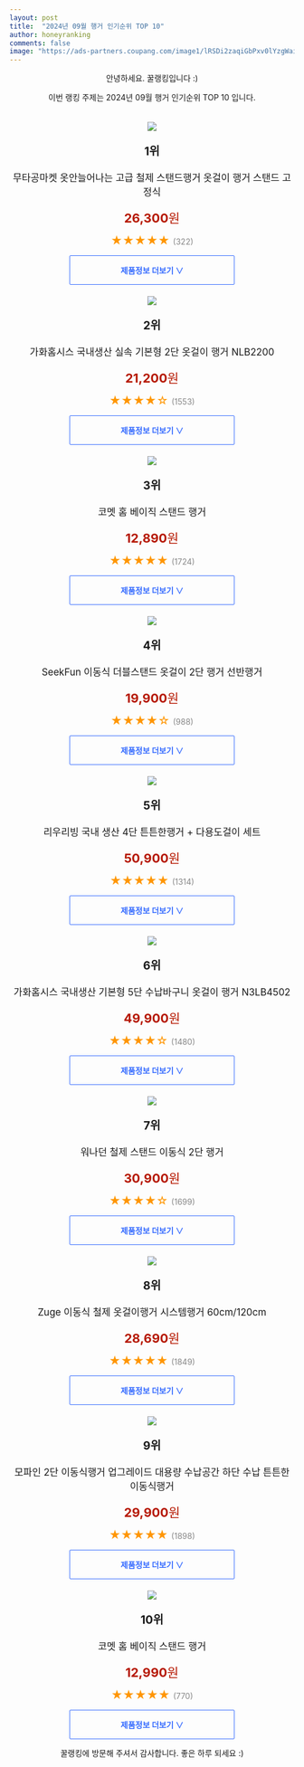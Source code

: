 ```yaml
---
layout: post
title:  "2024년 09월 행거 인기순위 TOP 10"
author: honeyranking
comments: false
image: "https://ads-partners.coupang.com/image1/lRSDi2zaqiGbPxv0lYzgWai15sGchf7UIqjCgCN9wvuGSbDIUUHmn9fU0_I_9gd_n9hd4hJbRQFMZb55GH8MEO45eFvfjs-JGJ65NRkwTtElw8fB0y97ixskjg8eAHwiz97mH92IjWXtkd8wRPdkiZyYJ1IKEyKgK3B_pd9sW_IMTLpaYFfol1CKGYBAXuOe6_sJl_fQFRjN7k6HYTI5Sf4yd3M75b3wtwO5H3r2Oo01KdXE2GRsjpYMotz3-DvcjC8E0fZg_CC753rhUbpcU-ORhl86T6zUPrMMyaIY6EwTKHN0KmwmByM="
---
```

<p style="text-align: center;">안녕하세요. 꿀랭킹입니다 :)</p>
<p style="text-align: center;">이번 랭킹 주제는 2024년 09월 행거 인기순위 TOP 10 입니다.</p><center><img src="https://ads-partners.coupang.com/image1/lRSDi2zaqiGbPxv0lYzgWai15sGchf7UIqjCgCN9wvuGSbDIUUHmn9fU0_I_9gd_n9hd4hJbRQFMZb55GH8MEO45eFvfjs-JGJ65NRkwTtElw8fB0y97ixskjg8eAHwiz97mH92IjWXtkd8wRPdkiZyYJ1IKEyKgK3B_pd9sW_IMTLpaYFfol1CKGYBAXuOe6_sJl_fQFRjN7k6HYTI5Sf4yd3M75b3wtwO5H3r2Oo01KdXE2GRsjpYMotz3-DvcjC8E0fZg_CC753rhUbpcU-ORhl86T6zUPrMMyaIY6EwTKHN0KmwmByM=" style="margin-top:20px" /></center><p style="text-align: center; font-size: 20px"><b>1위</b></p><p style="text-align: center; font-size: 17px">무타공마켓 옷안늘어나는 고급 철제 스탠드행거 옷걸이 행거 스탠드 고정식</p><p style="text-align: center;"><span style="color: #b61800; font-size: 22px;"><b>26,300</b>원</span></p><p style="text-align: center;"><span style="color: #ff9600; font-size: 20px;">★★★★★ </span><span style="color: #878787;">(322)</span></p><center><a href="https://link.coupang.com/re/AFFSDP?lptag=AF3899140&subid=honeyrank&pageKey=7291688188&itemId=18638541608&vendorItemId=85773715805&traceid=V0-153-f6d5e7bc91e34443&requestid=20240906210000597041936129&token=31850C%7CGM"><div style="font-size: 14px; display: inline-block; padding: 15px 90px; color: #346aff; border-radius: 2px; border: 1px solid #346aff; cursor: pointer;"><b>제품정보 더보기 &or;</b></div></a></center><center><img src="https://ads-partners.coupang.com/image1/dMbQ7h9G4li0i1nodI5ZrS-RY2kTQpY437M_aLv5emD84B9vLeN9y8ZyoWcP_hV0oS8GDrn9j0AS-ZCR8Zfj94JaL0Bvo4l6F5oStA9AO_mXJji8ic8Jv8M-ftMMCYRjtI7jPTI73L0XNW1oL49LJbITiQCNFyWRhBTivlgSSHSiHUaC1ENHlmihP7aOP_u_qDHE6qxzDR4oIlLF4vJtmzmP6cb0GPD5AWQDsBVlvn6Rglsr_enttpFUZEGphBomwr-rcOdsunkL7MOjyq0Cwm71uNCRqHqy" style="margin-top:20px" /></center><p style="text-align: center; font-size: 20px"><b>2위</b></p><p style="text-align: center; font-size: 17px">가화홈시스 국내생산 실속 기본형 2단 옷걸이 행거 NLB2200</p><p style="text-align: center;"><span style="color: #b61800; font-size: 22px;"><b>21,200</b>원</span></p><p style="text-align: center;"><span style="color: #ff9600; font-size: 20px;">★★★★☆ </span><span style="color: #878787;">(1553)</span></p><center><a href="https://link.coupang.com/re/AFFSDP?lptag=AF3899140&subid=honeyrank&pageKey=205424106&itemId=605086165&vendorItemId=4586166287&traceid=V0-153-d151da989bd7c628&requestid=20240906210000597041936129&token=31850C%7CGM"><div style="font-size: 14px; display: inline-block; padding: 15px 90px; color: #346aff; border-radius: 2px; border: 1px solid #346aff; cursor: pointer;"><b>제품정보 더보기 &or;</b></div></a></center><center><img src="https://ads-partners.coupang.com/image1/u7LIHWUef-YgS3MTuyJLT7zISldLyv2385mdIEllpxYzG1iJMBvSz69FgqrsUE6OtyOFA_gvie0zXCpvkfStpsosI9jJDekJdYwJmTLf6shiZGRmlJlYABqG25Qwbag6i6ftDaFvbU5Q72pOsu9J2zhmO0plPnKs3f7m2tO2jitwBGphf58f4vJtSutLmXpl6HZq4DgfYsu9BRGbQ1w_9NKIzruDQLEvUowUF-8AHy7741YLODTcL2H1LckDk97XJHF0MOjiSpZDn4kr6F7Bg13GXmGUx6vadBXp" style="margin-top:20px" /></center><p style="text-align: center; font-size: 20px"><b>3위</b></p><p style="text-align: center; font-size: 17px">코멧 홈 베이직 스탠드 행거</p><p style="text-align: center;"><span style="color: #b61800; font-size: 22px;"><b>12,890</b>원</span></p><p style="text-align: center;"><span style="color: #ff9600; font-size: 20px;">★★★★★ </span><span style="color: #878787;">(1724)</span></p><center><a href="https://link.coupang.com/re/AFFSDP?lptag=AF3899140&subid=honeyrank&pageKey=1676362802&itemId=2856014459&vendorItemId=85803393820&traceid=V0-153-9f9806294ade7e56&requestid=20240906210000597041936129&token=31850C%7CGM"><div style="font-size: 14px; display: inline-block; padding: 15px 90px; color: #346aff; border-radius: 2px; border: 1px solid #346aff; cursor: pointer;"><b>제품정보 더보기 &or;</b></div></a></center><center><img src="https://ads-partners.coupang.com/image1/AXLp7gV4lKOSb9guAVfCRCI0MQR6SAZ-KKY8-RCxGIwHeah3S1lODBv_vihfi87Kh541oT3ormLLuXEA6n6MjOJlf0UvPAXx3t8HWxpPpA13B05oF7IP2ahuxNlhWXuYaxsNGuayedssOJWEWOYaYfX6OAQSXtw2qgXhRXT72DjDjABN29TP_tvoMZopyPlgckZuE13q8ulw4zgQHBQQ_65TifVCRJoLLi1_QbFPoznQ9rllugSIJOBatl7oecb0ZIrpt_fcCLZcYiQrasRBaGPkAWcjQxkTa_TE3NVXqqLBjtPvyveUYbWS" style="margin-top:20px" /></center><p style="text-align: center; font-size: 20px"><b>4위</b></p><p style="text-align: center; font-size: 17px">SeekFun 이동식 더블스탠드 옷걸이 2단 행거 선반행거</p><p style="text-align: center;"><span style="color: #b61800; font-size: 22px;"><b>19,900</b>원</span></p><p style="text-align: center;"><span style="color: #ff9600; font-size: 20px;">★★★★☆ </span><span style="color: #878787;">(988)</span></p><center><a href="https://link.coupang.com/re/AFFSDP?lptag=AF3899140&subid=honeyrank&pageKey=7485704222&itemId=19564277830&vendorItemId=86692015999&traceid=V0-153-87e55624d0b7dd77&requestid=20240906210000597041936129&token=31850C%7CGM"><div style="font-size: 14px; display: inline-block; padding: 15px 90px; color: #346aff; border-radius: 2px; border: 1px solid #346aff; cursor: pointer;"><b>제품정보 더보기 &or;</b></div></a></center><center><img src="https://ads-partners.coupang.com/image1/luGtfrjN4fQadrTUlkn4R9_i3qUgi5MNlkRZ0Tx3ZEJsZAnKUdWzm2dgiQqXsd-bd3cS484OwXakw1dQhxNdYL2xvJD9KvmZEea-0abX8QCaVeNmQMiBFG9HyDIY-tM-XSE6tfeg1yZGBrhVIqOSeVMi1AOPbdUL4Qbvg4A2qsmMNZ7866YhsRf160yBXLNBQvFbXFkCxiICi0l5ZCMI9C93MDrPojTCxukkMJc0Lt9mudeXXBvuk-qkgYKumlBtxhlgShLxWSkWsC5vqvucU5ok" style="margin-top:20px" /></center><p style="text-align: center; font-size: 20px"><b>5위</b></p><p style="text-align: center; font-size: 17px">리우리빙 국내 생산 4단 튼튼한행거 + 다용도걸이 세트</p><p style="text-align: center;"><span style="color: #b61800; font-size: 22px;"><b>50,900</b>원</span></p><p style="text-align: center;"><span style="color: #ff9600; font-size: 20px;">★★★★★ </span><span style="color: #878787;">(1314)</span></p><center><a href="https://link.coupang.com/re/AFFSDP?lptag=AF3899140&subid=honeyrank&pageKey=6887463933&itemId=16524600832&vendorItemId=83711592220&traceid=V0-153-77a9e44ff0f55611&requestid=20240906210000597041936129&token=31850C%7CGM"><div style="font-size: 14px; display: inline-block; padding: 15px 90px; color: #346aff; border-radius: 2px; border: 1px solid #346aff; cursor: pointer;"><b>제품정보 더보기 &or;</b></div></a></center><center><img src="https://ads-partners.coupang.com/image1/wT7Kt9GfQLn6JNcxwQMjJ20EUyfP9SQ49leoJFpKI6OONXy5c2CAO54r7H565mXu6L1UMO9nPD8GmqdeY4pUI7OEDTQQ73OcjBZJEc_fe-QTubu4PSEBMkQXlkiO2JTAy4dYnPxsf9fTbFpxRi9Sivl8Agg5Q-7VDYKprJCDbKIZ6-LNj-pVjz0WKbZYqMFhR_EKXuWiHJH9ENfYle-QGIgtoS4whlUSOmE5M_d96Byo_s1JMhtAagxAt53EZPXmH2PkZyp0ya-NWRA3nM9y8CVyUdC2KcttEg==" style="margin-top:20px" /></center><p style="text-align: center; font-size: 20px"><b>6위</b></p><p style="text-align: center; font-size: 17px">가화홈시스 국내생산 기본형 5단 수납바구니 옷걸이 행거 N3LB4502</p><p style="text-align: center;"><span style="color: #b61800; font-size: 22px;"><b>49,900</b>원</span></p><p style="text-align: center;"><span style="color: #ff9600; font-size: 20px;">★★★★☆ </span><span style="color: #878787;">(1480)</span></p><center><a href="https://link.coupang.com/re/AFFSDP?lptag=AF3899140&subid=honeyrank&pageKey=205424035&itemId=605085784&vendorItemId=4586165638&traceid=V0-153-a53a1921850bccac&requestid=20240906210000597041936129&token=31850C%7CGM"><div style="font-size: 14px; display: inline-block; padding: 15px 90px; color: #346aff; border-radius: 2px; border: 1px solid #346aff; cursor: pointer;"><b>제품정보 더보기 &or;</b></div></a></center><center><img src="https://ads-partners.coupang.com/image1/ocPwydbRsCxJjkwCoXUkcJX1jIOs1jw3kwYejXpmPZwMhsc6Oza_aGRhIdcrQzN3A9xY18GrkFaAKo2liyTiqWeuT91KcHoqna4M1YYefIOCSDu1AqyUFJ_kqUuYIYXqiIC2xSpFh6sbnBRkqFMCNGn8cK7K74c1slHdx3MxRqqXmTGVmT2Iipnk8gVdM5FhTzqiXKYn3tVwYAMGa5bvxVacxJEqrz4b77S83pLath-6PQEjSahoc_JQjxljZWNiRi5MMAy1V4aXowl8O4osumeRx2C_p0CBaWXEDxFiphtX3HYttR7fDOw=" style="margin-top:20px" /></center><p style="text-align: center; font-size: 20px"><b>7위</b></p><p style="text-align: center; font-size: 17px">워나던 철제 스탠드 이동식 2단 행거</p><p style="text-align: center;"><span style="color: #b61800; font-size: 22px;"><b>30,900</b>원</span></p><p style="text-align: center;"><span style="color: #ff9600; font-size: 20px;">★★★★☆ </span><span style="color: #878787;">(1699)</span></p><center><a href="https://link.coupang.com/re/AFFSDP?lptag=AF3899140&subid=honeyrank&pageKey=6595043415&itemId=21255767550&vendorItemId=87913204641&traceid=V0-153-7a18f5d906565e28&requestid=20240906210000597041936129&token=31850C%7CGM"><div style="font-size: 14px; display: inline-block; padding: 15px 90px; color: #346aff; border-radius: 2px; border: 1px solid #346aff; cursor: pointer;"><b>제품정보 더보기 &or;</b></div></a></center><center><img src="https://ads-partners.coupang.com/image1/TW0Ij-syQCvYEzFKTVNY0R6i5kEVFLGulEAaPvqy8-UkBZozmZ1BHhO96aTgesermRTjn6vrFPAdNaVF13wEsYkuwfHc2hNveuLP57bIxNz_UYW1T5NuE3kPn8D3gzle2XA7jRqQohNXpOrJXNpxKZ33RhYyrPIKqKPiOXopgKKnGzJxUg4enObmMcBEbkiz-zJJ3L3Y-a5jI4BV9bcgVPHzToElhQ6-E6CjB_HFaLd1pizOTfmSUWN2r5i8kB4Ccjhc1anjeIpavYIIXsd1MFEyHT5SfXLfGQ9R6D8bhlM5xBhYO2gRHLFL" style="margin-top:20px" /></center><p style="text-align: center; font-size: 20px"><b>8위</b></p><p style="text-align: center; font-size: 17px">Zuge 이동식 철제 옷걸이행거 시스템행거 60cm/120cm</p><p style="text-align: center;"><span style="color: #b61800; font-size: 22px;"><b>28,690</b>원</span></p><p style="text-align: center;"><span style="color: #ff9600; font-size: 20px;">★★★★★ </span><span style="color: #878787;">(1849)</span></p><center><a href="https://link.coupang.com/re/AFFSDP?lptag=AF3899140&subid=honeyrank&pageKey=8099235721&itemId=22902174897&vendorItemId=89936888051&traceid=V0-153-60de04cfb462afa6&requestid=20240906210000597041936129&token=31850C%7CGM"><div style="font-size: 14px; display: inline-block; padding: 15px 90px; color: #346aff; border-radius: 2px; border: 1px solid #346aff; cursor: pointer;"><b>제품정보 더보기 &or;</b></div></a></center><center><img src="https://ads-partners.coupang.com/image1/YecE5_FHzFq2tdgHYUS5eK1NSJRUBCjSsDgM7TW8-WqBsmgTh4V7gfFRjyI1nAIV7ui9ukTGPKSO6NE4adQEYyObybvj0SaU4kDaZjyEaMzIAZeq6s7CCI2fe_VHoIqF5Hh0nhcq4BWhEW0p-e6m7kGYNrgNQwbmzYaIt85GKeaemNUQkgLVM5ZxC8dPHLKKQAg3TKJo437g7HicHdBf-GtJsF0kPCai8-uF9hxybPaP3jT5B3XMbmz-Qv1ELpyM8vrLngcShZqpxHQsoyK5Sn7H1Ec1UGZjJY56b0g6tdG_hk6IY2Zxi3Y=" style="margin-top:20px" /></center><p style="text-align: center; font-size: 20px"><b>9위</b></p><p style="text-align: center; font-size: 17px">모파인 2단 이동식행거 업그레이드 대용량 수납공간 하단 수납 튼튼한 이동식행거</p><p style="text-align: center;"><span style="color: #b61800; font-size: 22px;"><b>29,900</b>원</span></p><p style="text-align: center;"><span style="color: #ff9600; font-size: 20px;">★★★★★ </span><span style="color: #878787;">(1898)</span></p><center><a href="https://link.coupang.com/re/AFFSDP?lptag=AF3899140&subid=honeyrank&pageKey=8138079701&itemId=23119543978&vendorItemId=90152844356&traceid=V0-153-0a90de7c50b0b680&requestid=20240906210000597041936129&token=31850C%7CGM"><div style="font-size: 14px; display: inline-block; padding: 15px 90px; color: #346aff; border-radius: 2px; border: 1px solid #346aff; cursor: pointer;"><b>제품정보 더보기 &or;</b></div></a></center><center><img src="https://ads-partners.coupang.com/image1/86aEsoJLvO8d64f789Iz9GDUnt1vW7MubxSROoR7ctnd0zq6pVqBA9wjBqdRkKPAHl8VOgsDK8VUlmh4SXJfVBaNtG5a3bpW-gWxhf1Qemkc7hQcIIAERfFw2hzsh9l5jlitog9z9oJbbVjAAeI0q_R2rd3LxtmY3qHh4XdB9sFxCEsLphVeX0Zjcqa3KwZ1MWc14XU4F3JJ7PZmwr2xDloPKgkSl4sJkLfKEnQMAIKcW3tPYk_Ft1Q3j9y6gKSORD4heGeWnFDKe0iHBLTU0wIQVa_UAcbQz8g=" style="margin-top:20px" /></center><p style="text-align: center; font-size: 20px"><b>10위</b></p><p style="text-align: center; font-size: 17px">코멧 홈 베이직 스탠드 행거</p><p style="text-align: center;"><span style="color: #b61800; font-size: 22px;"><b>12,990</b>원</span></p><p style="text-align: center;"><span style="color: #ff9600; font-size: 20px;">★★★★★ </span><span style="color: #878787;">(770)</span></p><center><a href="https://link.coupang.com/re/AFFSDP?lptag=AF3899140&subid=honeyrank&pageKey=1676362802&itemId=2856014460&vendorItemId=85803393811&traceid=V0-153-9f9806294ade7e56&requestid=20240906210000597041936129&token=31850C%7CGM"><div style="font-size: 14px; display: inline-block; padding: 15px 90px; color: #346aff; border-radius: 2px; border: 1px solid #346aff; cursor: pointer;"><b>제품정보 더보기 &or;</b></div></a></center><p style="text-align: center;">꿀랭킹에 방문해 주셔서 감사합니다. 좋은 하루 되세요 :)</p>